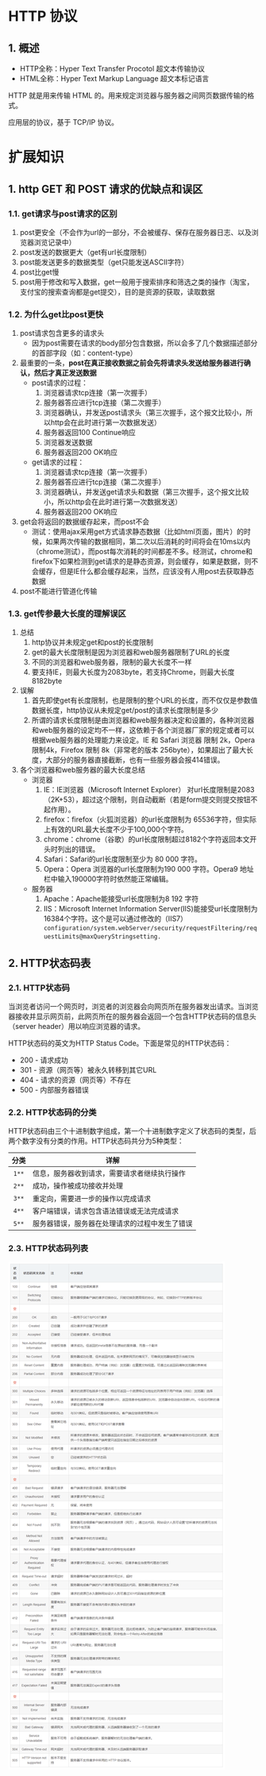 # HTTP 协议

## 1. 概述

- HTTP全称：Hyper Text Transfer Procotol 超文本传输协议
- HTML全称：Hyper Text Markup Language 超文本标记语言

HTTP 就是用来传输 HTML 的。用来规定浏览器与服务器之间网页数据传输的格式。

应用层的协议，基于 TCP/IP 协议。





# 扩展知识

## 1. http GET 和 POST 请求的优缺点和误区

### 1.1. get请求与post请求的区别

1. post更安全（不会作为url的一部分，不会被缓存、保存在服务器日志、以及浏览器浏览记录中）
2. post发送的数据更大（get有url长度限制）
3. post能发送更多的数据类型（get只能发送ASCII字符）
4. post比get慢
5. post用于修改和写入数据，get一般用于搜索排序和筛选之类的操作（淘宝，支付宝的搜索查询都是get提交），目的是资源的获取，读取数据

### 1.2. 为什么get比post更快

1. post请求包含更多的请求头
    - 因为post需要在请求的body部分包含数据，所以会多了几个数据描述部分的首部字段（如：content-type）
2. 最重要的一条，**post在真正接收数据之前会先将请求头发送给服务器进行确认，然后才真正发送数据**
    - post请求的过程：
        1. 浏览器请求tcp连接（第一次握手）
        2. 服务器答应进行tcp连接（第二次握手）
        3. 浏览器确认，并发送post请求头（第三次握手，这个报文比较小，所以http会在此时进行第一次数据发送）
        4. 服务器返回100 Continue响应
        5. 浏览器发送数据
        6. 服务器返回200 OK响应
    - get请求的过程：
        1. 浏览器请求tcp连接（第一次握手）
        2. 服务器答应进行tcp连接（第二次握手）
        3. 浏览器确认，并发送get请求头和数据（第三次握手，这个报文比较小，所以http会在此时进行第一次数据发送）
        4. 服务器返回200 OK响应
3. get会将返回的数据缓存起来，而post不会
    - 测试：使用ajax采用get方式请求静态数据（比如html页面，图片）的时候，如果两次传输的数据相同，第二次以后消耗的时间将会在10ms以内（chrome测试），而post每次消耗的时间都差不多。经测试，chrome和firefox下如果检测到get请求的是静态资源，则会缓存，如果是数据，则不会缓存，但是IE什么都会缓存起来，当然，应该没有人用post去获取静态数据
4. post不能进行管道化传输

### 1.3. get传参最大长度的理解误区

1. 总结
    1. http协议并未规定get和post的长度限制
    2. get的最大长度限制是因为浏览器和web服务器限制了URL的长度
    3. 不同的浏览器和web服务器，限制的最大长度不一样
    4. 要支持IE，则最大长度为2083byte，若支持Chrome，则最大长度8182byte
2. 误解
    1. 首先即使get有长度限制，也是限制的整个URL的长度，而不仅仅是参数值数据长度，http协议从未规定get/post的请求长度限制是多少
    2. 所谓的请求长度限制是由浏览器和web服务器决定和设置的，各种浏览器和web服务器的设定均不一样，这依赖于各个浏览器厂家的规定或者可以根据web服务器的处理能力来设定。IE 和 Safari 浏览器 限制 2k，Opera 限制4k，Firefox 限制 8k（非常老的版本 256byte），如果超出了最大长度，大部分的服务器直接截断，也有一些服务器会报414错误。
3. 各个浏览器和web服务器的最大长度总结
    - 浏览器
        1. IE：IE浏览器（Microsoft Internet Explorer） 对url长度限制是2083（2K+53），超过这个限制，则自动截断（若是form提交则提交按钮不起作用）。
        2. firefox：firefox（火狐浏览器）的url长度限制为 65536字符，但实际上有效的URL最大长度不少于100,000个字符。
        3. chrome：chrome（谷歌）的url长度限制超过8182个字符返回本文开头时列出的错误。
        4. Safari：Safari的url长度限制至少为 80 000 字符。
        5. Opera：Opera 浏览器的url长度限制为190 000 字符。Opera9 地址栏中输入190000字符时依然能正常编辑。
    - 服务器
        1. Apache：Apache能接受url长度限制为8 192 字符
        2. IIS：Microsoft Internet Information Server(IIS)能接受url长度限制为16384个字符。这个是可以通过修改的（IIS7）`configuration/system.webServer/security/requestFiltering/requestLimits@maxQueryStringsetting.`

## 2. HTTP状态码表

### 2.1. HTTP状态码

当浏览者访问一个网页时，浏览者的浏览器会向网页所在服务器发出请求。当浏览器接收并显示网页前，此网页所在的服务器会返回一个包含HTTP状态码的信息头（server header）用以响应浏览器的请求。

HTTP状态码的英文为HTTP Status Code。下面是常见的HTTP状态码：

- 200 - 请求成功
- 301 - 资源（网页等）被永久转移到其它URL
- 404 - 请求的资源（网页等）不存在
- 500 - 内部服务器错误

### 2.2. HTTP状态码的分类

HTTP状态码由三个十进制数字组成，第一个十进制数字定义了状态码的类型，后两个数字没有分类的作用。HTTP状态码共分为5种类型：

| 分类  |                   详解                    |
| :---: | ----------------------------------------- |
| `1**` | 信息，服务器收到请求，需要请求者继续执行操作   |
| `2**` | 成功，操作被成功接收并处理                   |
| `3**` | 重定向，需要进一步的操作以完成请求            |
| `4**` | 客户端错误，请求包含语法错误或无法完成请求     |
| `5**` | 服务器错误，服务器在处理请求的过程中发生了错误 |

### 2.3. HTTP状态码列表

![](images/20210319123558939_11719.png)
